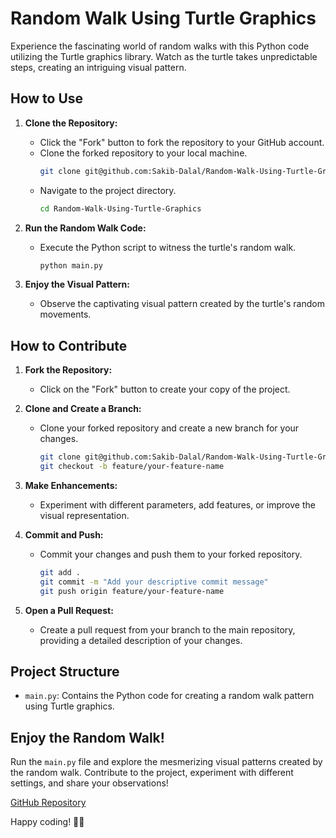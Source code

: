 # Random Walk Using Turtle Graphics

Experience the fascinating world of random walks with this Python code utilizing the Turtle graphics library. Watch as the turtle takes unpredictable steps, creating an intriguing visual pattern.

## How to Use

1. **Clone the Repository:**
   - Click the "Fork" button to fork the repository to your GitHub account.
   - Clone the forked repository to your local machine.
     ```bash
     git clone git@github.com:Sakib-Dalal/Random-Walk-Using-Turtle-Graphics.git
     ```
   - Navigate to the project directory.
     ```bash
     cd Random-Walk-Using-Turtle-Graphics
     ```

2. **Run the Random Walk Code:**
   - Execute the Python script to witness the turtle's random walk.
     ```bash
     python main.py
     ```

3. **Enjoy the Visual Pattern:**
   - Observe the captivating visual pattern created by the turtle's random movements.

## How to Contribute

1. **Fork the Repository:**
   - Click on the "Fork" button to create your copy of the project.

2. **Clone and Create a Branch:**
   - Clone your forked repository and create a new branch for your changes.
     ```bash
     git clone git@github.com:Sakib-Dalal/Random-Walk-Using-Turtle-Graphics.git
     git checkout -b feature/your-feature-name
     ```

3. **Make Enhancements:**
   - Experiment with different parameters, add features, or improve the visual representation.

4. **Commit and Push:**
   - Commit your changes and push them to your forked repository.
     ```bash
     git add .
     git commit -m "Add your descriptive commit message"
     git push origin feature/your-feature-name
     ```

5. **Open a Pull Request:**
   - Create a pull request from your branch to the main repository, providing a detailed description of your changes.

## Project Structure

- `main.py`: Contains the Python code for creating a random walk pattern using Turtle graphics.

## Enjoy the Random Walk!

Run the `main.py` file and explore the mesmerizing visual patterns created by the random walk. Contribute to the project, experiment with different settings, and share your observations!

[GitHub Repository](git@github.com:Sakib-Dalal/Random-Walk-Using-Turtle-Graphics.git)

Happy coding! 🐢🌀

